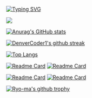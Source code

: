 [![Typing SVG](https://readme-typing-svg.herokuapp.com/?lines=Hello+There!;My+name+is+Wayne+Kirimi;I+am+a+Full+Stack+Developer;Welcome+to+my+GitHub+page)](https://git.io/typing-svg)

![](https://komarev.com/ghpvc/?username=waynemorphic)


[![Anurag's GitHub stats](https://github-readme-stats.vercel.app/api?username=waynemorphic&show_icons=true&theme=merko)](https://github.com/anuraghazra/github-readme-stats) 

[![DenverCoder1's github streak](https://github-readme-streak-stats.herokuapp.com/?user=waynemorphic&theme=blue-green)](https://github.com/DenverCoder1/github-readme-streak-stats)

[![Top Langs](https://github-readme-stats.vercel.app/api/top-langs/?username=waynemorphic&show_icons=true&theme=merko)](https://github.com/anuraghazra/github-readme-stats)

[![Readme Card](https://github-readme-stats.vercel.app/api/pin/?username=waynemorphic&repo=encode-decode-java&show_icons=true&theme=merko)](https://github.com/anuraghazra/github-readme-stats) [![Readme Card](https://github-readme-stats.vercel.app/api/pin/?username=waynemorphic&repo=github-search&show_icons=true&theme=merko)](https://github.com/anuraghazra/github-readme-stats)

[![Readme Card](https://github-readme-stats.vercel.app/api/pin/?username=waynemorphic&repo=my-pitch&show_icons=true&theme=merko)](https://github.com/anuraghazra/github-readme-stats) [![Readme Card](https://github-readme-stats.vercel.app/api/pin/?username=waynemorphic&repo=pizzeria&show_icons=true&theme=merko)](https://github.com/anuraghazra/github-readme-stats)

[![Ryo-ma's github trophy](https://github-profile-trophy.vercel.app/?username=waynemorphic&row=1)](https://github.com/ryo-ma/github-profile-trophy)
<!---
waynemorphic/waynemorphic is a ✨ special ✨ repository because its `README.md` (this file) appears on your GitHub profile.
You can click the Preview link to take a look at your changes.
--->
